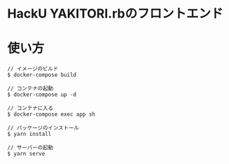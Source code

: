 # HackU YAKITORI.rbのフロントエンド

# 使い方
```
// イメージのビルド
$ docker-compose build

// コンテナの起動
$ docker-compose up -d

// コンテナに入る
$ docker-compose exec app sh

// パッケージのインストール
$ yarn install

// サーバーの起動
$ yarn serve
```